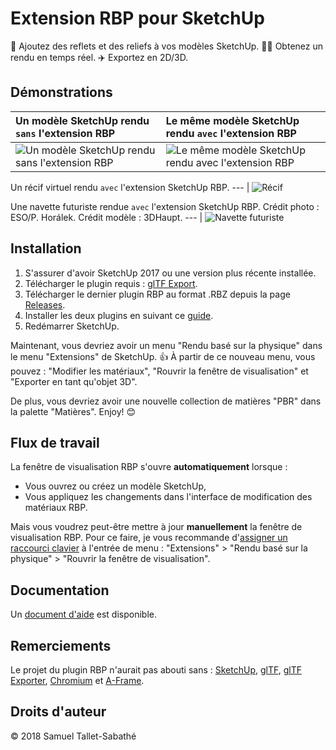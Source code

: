 Extension RBP pour SketchUp
===========================

💅 Ajoutez des reflets et des reliefs à vos modèles SketchUp. 🏃‍♀️ Obtenez un rendu en temps réel. ✈️ Exportez en 2D/3D.

Démonstrations
--------------

Un modèle SketchUp rendu `sans` l'extension RBP | Le même modèle SketchUp rendu `avec` l'extension RBP
:--- | :---
![Un modèle SketchUp rendu sans l'extension RBP](https://github.com/SamuelTS/SketchUp-PBR-Plugin/raw/master/docs/demos/a-sketchup-model-rendered-without-pbr-extension.png) | ![Le même modèle SketchUp rendu avec l'extension RBP](https://github.com/SamuelTS/SketchUp-PBR-Plugin/raw/master/docs/demos/same-sketchup-model-rendered-with-pbr-extension.png)

Un récif virtuel rendu `avec` l'extension SketchUp RBP.
--- |
![Récif](https://github.com/SamuelTS/SketchUp-PBR-Plugin/raw/master/docs/demos/a-virtual-reef-rendered-with-sketchup-pbr-extension.jpg)

Une navette futuriste rendue `avec` l'extension SketchUp RBP. Crédit photo : ESO/P. Horálek. Crédit modèle : 3DHaupt.
--- |
![Navette futuriste](https://github.com/SamuelTS/SketchUp-PBR-Plugin/raw/master/docs/demos/a-futuristic-shuttle-rendered-with-sketchup-pbr-extension.jpg)

Installation
------------

1. S'assurer d'avoir SketchUp 2017 ou une version plus récente installée.
2. Télécharger le plugin requis : [glTF Export](https://extensions.sketchup.com/fr/content/gltf-exporter).
3. Télécharger le dernier plugin RBP au format .RBZ depuis la page [Releases](https://github.com/SamuelTS/SketchUp-PBR-Plugin/releases/).
4. Installer les deux plugins en suivant ce [guide](https://help.sketchup.com/article/3000263).
5. Redémarrer SketchUp.

Maintenant, vous devriez avoir un menu "Rendu basé sur la physique" dans le menu "Extensions" de SketchUp. 👍
À partir de ce nouveau menu, vous pouvez : "Modifier les matériaux", "Rouvrir la fenêtre de visualisation" et "Exporter en tant qu'objet 3D".

De plus, vous devriez avoir une nouvelle collection de matières "PBR" dans la palette "Matières". Enjoy! 😊

Flux de travail
---------------

La fenêtre de visualisation RBP s'ouvre **automatiquement** lorsque :

- Vous ouvrez ou créez un modèle SketchUp,
- Vous appliquez les changements dans l'interface de modification des matériaux RBP.

Mais vous voudrez peut-être mettre à jour **manuellement** la fenêtre de visualisation RBP. Pour ce faire, je vous recommande d'[assigner un raccourci clavier](https://help.sketchup.com/article/3000232) à l'entrée de menu : "Extensions" > "Rendu basé sur la physique" > "Rouvrir la fenêtre de visualisation".

Documentation
-------------

Un [document d'aide](https://github.com/SamuelTS/SketchUp-PBR-Plugin/blob/master/docs/aide.md) est disponible.

Remerciements
-------------

Le projet du plugin RBP n'aurait pas abouti sans : [SketchUp](https://www.sketchup.com), [glTF](https://www.khronos.org/gltf/), [glTF Exporter](https://extensions.sketchup.com/fr/content/gltf-exporter), [Chromium](https://www.chromium.org/) et [A-Frame](https://aframe.io/).

Droits d'auteur
---------------

© 2018 Samuel Tallet-Sabathé

